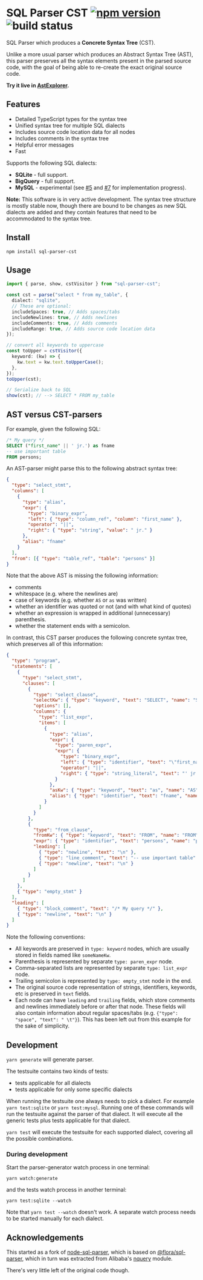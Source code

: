 # SQL Parser CST [![npm version](https://img.shields.io/npm/v/sql-parser-cst)](https://www.npmjs.com/package/sql-parser-cst) ![build status](https://github.com/nene/sql-parser-cst/actions/workflows/build.yml/badge.svg)

SQL Parser which produces a **Concrete Syntax Tree** (CST).

Unlike a more usual parser which produces an Abstract Syntax Tree (AST),
this parser preserves all the syntax elements present in the parsed source code,
with the goal of being able to re-create the exact original source code.

**Try it live in [AstExplorer][].**

## Features

- Detailed TypeScript types for the syntax tree
- Unified syntax tree for multiple SQL dialects
- Includes source code location data for all nodes
- Includes comments in the syntax tree
- Helpful error messages
- Fast

Supports the following SQL dialects:

- **SQLite** - full support.
- **BigQuery** - full support.
- **MySQL** - experimental
  (see [#5](https://github.com/nene/sql-parser-cst/issues/5)
  and [#7](https://github.com/nene/sql-parser-cst/issues/7) for implementation progress).

**Note:** This software is in very active development.
The syntax tree structure is mostly stable now,
though there are bound to be changes as new SQL dialects
are added and they contain features that need to be accommodated
to the syntax tree.

## Install

```
npm install sql-parser-cst
```

## Usage

```ts
import { parse, show, cstVisitor } from "sql-parser-cst";

const cst = parse("select * from my_table", {
  dialect: "sqlite",
  // These are optional:
  includeSpaces: true, // Adds spaces/tabs
  includeNewlines: true, // Adds newlines
  includeComments: true, // Adds comments
  includeRange: true, // Adds source code location data
});

// convert all keywords to uppercase
const toUpper = cstVisitor({
  keyword: (kw) => {
    kw.text = kw.text.toUpperCase();
  },
});
toUpper(cst);

// Serialize back to SQL
show(cst); // --> SELECT * FROM my_table
```

## AST versus CST-parsers

For example, given the following SQL:

```sql
/* My query */
SELECT ("first_name" || ' jr.') as fname
-- use important table
FROM persons;
```

An AST-parser might parse this to the following abstract syntax tree:

```json
{
  "type": "select_stmt",
  "columns": [
    {
      "type": "alias",
      "expr": {
        "type": "binary_expr",
        "left": { "type": "column_ref", "column": "first_name" },
        "operator": "||",
        "right": { "type": "string", "value": " jr." }
      },
      "alias": "fname"
    }
  ],
  "from": [{ "type": "table_ref", "table": "persons" }]
}
```

Note that the above AST is missing the following information:

- comments
- whitespace (e.g. where the newlines are)
- case of keywords (e.g. whether `AS` or `as` was written)
- whether an identifier was quoted or not (and with what kind of quotes)
- whether an expression is wrapped in additional (unnecessary) parenthesis.
- whether the statement ends with a semicolon.

In contrast, this CST parser produces the following concrete syntax tree,
which preserves all of this information:

<!-- prettier-ignore -->
```json
{
  "type": "program",
  "statements": [
    {
      "type": "select_stmt",
      "clauses": [
        {
          "type": "select_clause",
          "selectKw": { "type": "keyword", "text": "SELECT", "name": "SELECT" },
          "options": [],
          "columns": {
            "type": "list_expr",
            "items": [
              {
                "type": "alias",
                "expr": {
                  "type": "paren_expr",
                  "expr": {
                    "type": "binary_expr",
                    "left": { "type": "identifier", "text": "\"first_name\"", "name": "first_name" },
                    "operator": "||",
                    "right": { "type": "string_literal", "text": "' jr.'", "value": " jr." }
                  }
                },
                "asKw": { "type": "keyword", "text": "as", "name": "AS" },
                "alias": { "type": "identifier", "text": "fname", "name": "fname" }
              }
            ]
          }
        },
        {
          "type": "from_clause",
          "fromKw": { "type": "keyword", "text": "FROM", "name": "FROM" },
          "expr": { "type": "identifier", "text": "persons", "name": "persons" },
          "leading": [
            { "type": "newline", "text": "\n" },
            { "type": "line_comment", "text": "-- use important table" },
            { "type": "newline", "text": "\n" }
          ]
        }
      ]
    },
    { "type": "empty_stmt" }
  ],
  "leading": [
    { "type": "block_comment", "text": "/* My query */" },
    { "type": "newline", "text": "\n" }
  ]
}
```

Note the following conventions:

- All keywords are preserved in `type: keyword` nodes, which are usually
  stored in fields named like `someNameKw`.
- Parenthesis is represented by separate `type: paren_expr` node.
- Comma-separated lists are represented by separate `type: list_expr` node.
- Trailing semicolon is represented by `type: empty_stmt` node in the end.
- The original source code representation of strings, identifiers, keywords, etc
  is preserved in `text` fields.
- Each node can have `leading` and `trailing` fields,
  which store comments and newlines immediately before or after that node.
  These fields will also contain information about regular spaces/tabs
  (e.g. `{"type": "space", "text": " \t"}`). This has been left out from this
  example for the sake of simplicity.

## Development

`yarn generate` will generate parser.

The testsuite contains two kinds of tests:

- tests applicable for all dialects
- tests applicable for only some specific dialects

When running the testsuite one always needs to pick a dialect.
For example `yarn test:sqlite` or `yarn test:mysql`.
Running one of these commands will run the testsuite against the parser
of that dialect. It will execute all the generic tests plus tests
applicable for that dialect.

`yarn test` will execute the testsuite for each supported dialect,
covering all the possible combinations.

### During development

Start the parser-generator watch process in one terminal:

```
yarn watch:generate
```

and the tests watch process in another terminal:

```
yarn test:sqlite --watch
```

Note that `yarn test --watch` doesn't work.
A separate watch process needs to be started manually for each dialect.

## Acknowledgements

This started as a fork of [node-sql-parser][],
which is based on [@flora/sql-parser][],
which in turn was extracted from Alibaba's [nquery][] module.

There's very little left of the original code though.

[node-sql-parser]: https://github.com/taozhi8833998/node-sql-parser
[@flora/sql-parser]: https://github.com/florajs/sql-parser
[nquery]: https://github.com/alibaba/nquery
[astexplorer]: https://astexplorer.net/#/gist/9636e48608a7c89707c5b345100de5b2/9331a011294bd03acc56cbe2d9ae9e60fa7dc8e6
